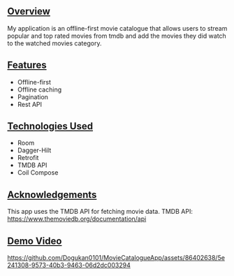 ## [Overview](#overview)

My application is an offline-first movie catalogue that allows users to stream popular and top rated movies from tmdb and add the movies they did watch to the watched movies category.

## [Features](#features)

- Offline-first
- Offline caching
- Pagination
- Rest API


## [Technologies Used](#technologiesused)

- Room
- Dagger-Hilt
- Retrofit
- TMDB API
- Coil Compose
  
## [Acknowledgements](#acknowledgements)

This app uses the TMDB API for fetching movie data.
TMDB API: https://www.themoviedb.org/documentation/api

## [Demo Video](#demovideo)

https://github.com/Dogukan0101/MovieCatalogueApp/assets/86402638/5e241308-9573-40b3-9463-06d2dc003294
